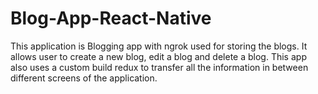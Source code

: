 # Blog-App-React-Native
This application is Blogging app with ngrok used for storing the blogs. It allows user to create a new blog, edit a blog and delete a blog.
This app also uses a custom build redux to transfer all the information in between different screens of the application.
